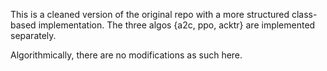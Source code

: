 This is a cleaned version of the original repo with a more structured class-based implementation. The three algos {a2c, ppo, acktr} are implemented separately.

Algorithmically, there are no modifications as such here. 
